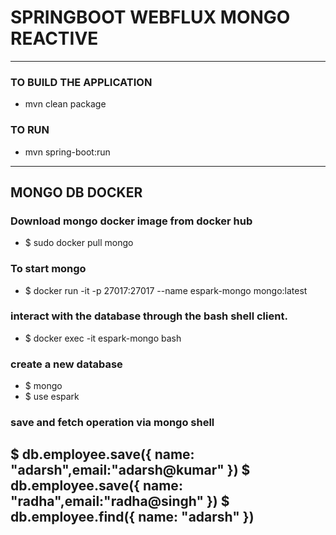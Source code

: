 # SPRINGBOOT WEBFLUX MONGO REACTIVE 

----


### TO BUILD THE APPLICATION
* mvn clean package

### TO RUN
* mvn spring-boot:run

---
## MONGO DB DOCKER

### Download mongo docker image from docker hub
* $ sudo docker pull mongo

### To start mongo
* $ docker run  -it -p 27017:27017 --name espark-mongo mongo:latest

### interact with the database through the bash shell client.
* $ docker exec -it espark-mongo bash

### create a new database
* $ mongo
* $ use espark

### save and fetch operation via mongo shell
$ db.employee.save({ name: "adarsh",email:"adarsh@kumar" })
$ db.employee.save({ name: "radha",email:"radha@singh" })
$ db.employee.find({ name: "adarsh" })
---
